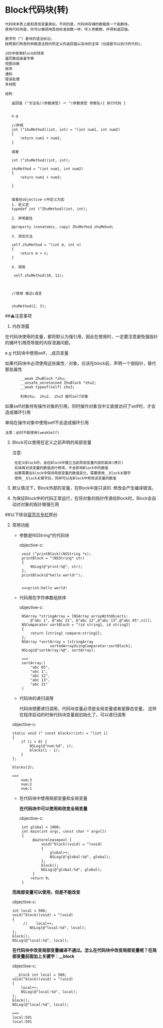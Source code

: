 # Block代码块(转)



<!-- create time: 2014-10-18 13:41:29  -->

    代码块本质上是和其他变量类似。不同的是，代码块存储的数据是一个函数体。
    使用代码块是，你可以像调用其他标准函数一样，传入参数数，并得到返回值。
    
    脱字符（^）是块的语法标记。
    按照我们熟悉的参数语法规约所定义的返回值以及块的主体（也就是可以执行的代码）。  
    
    iOS中使用Block的场景
    遍历数组或者字典
    视图动画
    排序
    通知
    错误处理
    多线程
    
    结构
    
       返回值 (^方法名)(参数类型) ＝ ^(参数类型 参数名){ 执行代码 }
       
       
       e.g
        
       //声明
       int (^zhuMethod)(int, int) = ^(int num1, int num2)
       {
           return num1 + num2;
       }
       
       或者

       int (^zhuMethod)(int, int);
       
       zhuMethod = ^(int num1, int num2)
       {
           return num1 + num3;
           
       }
       
       
       或者在objective-c中定义为宏
       1. 定义宏
       typedef int (^ZhuMethod)(int, int);
       
       2. 声明属性
       
       @property (nonatomic, copy) ZhuMethod zhuMehod;
       
       3. 添加方法
       
       self.zhuMethod = ^(int m, int n)
       {
           return m + n;
       }
       
       4. 调用
       
        self.zhuMethod(10, 11);
        
              
               
       //使用 接近c语言
       
       
       zhuMethod(2, 3); 
  
   
       
##⚠注意事项
    
   1. 内存泄露
   
   在代码块使用的变量，都将默认为强引用，因此在使用时，一定要注意避免强指针的循环引用而导致的内存泄漏问题。
   
   e.g
   代码块中使用self，_成员变量
   
   如果代码块中必须使用这些属性／对象，应该在block前，声明一个弱指针，替代那些属性
   
           __weak ZhuBlock *zhu;
           __unsafe_unretained ZhuBlock *zhu2;
           __weak typeof(self) zhu3;       
           
           利用zhu， zhu2， zhu3 替代self对象
    
    
   如果self对象持有操作对象的引用，同时操作对象当中又直接访问了self时，才会造成循环引用

单纯在操作对象中使用self不会造成循环引用

    注意：此时不能使用(weakSelf)

   
   2. Block可以使用在定义之前声明的局部变量
   
       注意:
       
           在定义Block时，会在Block中建立当前局部变量内容的副本(拷贝)
           后续再对该变量的数值进行修改，不会影响Block中的数值
           如果需要在block中保持局部变量的数值变化，需要使用__block关键字
           使用__block关键字后，同样可以在Block中修改该变量的数值
           
   3. 默认情况下，Block外部的变量，在Block中是只读的.
       修改会产生编译错误。
       
   4. 为保证Block中的代码正常运行，在将对象的指针传递给Block时，Block会自动对对象的指针做强引用
   
        
       
##以下转自[容芳志专栏](http://blog.csdn.net/totogo2010/)原创 

 2. 常用功能
 
     * 参数是NSString*的代码块
     
       objective-c:
       
            void (^printBlock)(NSString *x);
            printBlock = ^(NSString* str)
            {
                NSLog(@"print:%@", str);
            };
            printBlock(@"hello world!");
        
        
            ==>print:hello world!
        
     * 代码用在字符串数组排序
     
       objective-c:
       
            NSArray *stringArray = [NSArray arrayWithObjects:
                @"abc 1", @"abc 21", @"abc 12",@"abc 13",@"abc 05",nil];
            NSComparator sortBlock = ^(id string1, id string2)
            {
                return [string1 compare:string2];
            };
            NSArray *sortArray = [stringArray
                         sortedArrayUsingComparator:sortBlock];
            NSLog(@"sortArray:%@", sortArray);
    
            ==>
            sortArray:(
                "abc 05",
                "abc 1",
                "abc 12",
                "abc 13",
                "abc 21"
            )    
     
      * 代码块的递归调用
      
          代码块想要递归调用，代码块变量必须是全局变量或者是静态变量，
              这样在程序启动的时候代码块变量就初始化了，可以递归调用
     
       objective-c:
       
        static void (^ const blocks)(int) = ^(int i)  
        {  
            if (i > 0) {  
                NSLog(@"num:%d", i);  
                blocks(i - 1);  
            }  
        };  
        
        blocks(3);
        
        ==>
            num:3
            num:2
            num:1


     * 在代码块中使用局部变量和全局变量
     
        **在代码块中可以使用和改变全局变量**
     
       objective-c:
       
            int global = 1000;
            int main(int argc, const char * argv[])
            {
                 @autoreleasepool {
                     void(^block)(void) = ^(void)
                     {
                         global++;
                         NSLog(@"global:%d", global);
                     };
                     block();
                     NSLog(@"global:%d", global);
                 }
                return 0;
            }
        
        
      **而局部变量可以使用，但是不能改变**
      
      objective-c:
          
        
        int local = 500;
        void(^block)(void) = ^(void)
        {
             //    local++;
                NSLog(@"local:%d", local);
        };
        block();
        NSLog(@"local:%d", local);
        
        
     **在代码块中改变局部变量编译不通过。怎么在代码块中改变局部变量呢？在局部变量前面加上关键字：__block**
     
     objective-c:
     
         __block int local = 500;  
        void(^block)(void) = ^(void)  
        {  
            local++;  
            NSLog(@"local:%d", local);  
        };  
        block();  
        NSLog(@"local:%d", local); 
               
        ==>
        local:501
        local:501
        
        
   